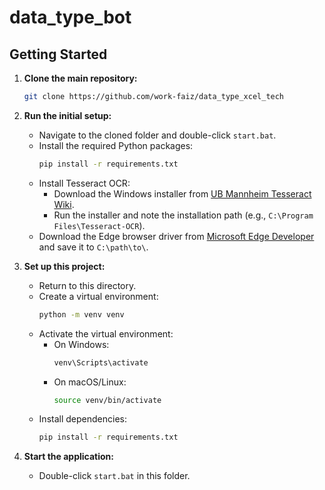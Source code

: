 # data_type_bot
## Getting Started

1. **Clone the main repository:**
    ```bash
    git clone https://github.com/work-faiz/data_type_xcel_tech
    ```

2. **Run the initial setup:**
    - Navigate to the cloned folder and double-click `start.bat`.
    - Install the required Python packages:
        ```bash
        pip install -r requirements.txt
        ```
    - Install Tesseract OCR:
        - Download the Windows installer from [UB Mannheim Tesseract Wiki](https://github.com/UB-Mannheim/tesseract/wiki).
        - Run the installer and note the installation path (e.g., `C:\Program Files\Tesseract-OCR`).
    - Download the Edge browser driver from [Microsoft Edge Developer](https://developer.microsoft.com/en-us/microsoft-edge/tools/webdriver/) and save it to `C:\path\to\`.

3. **Set up this project:**
    - Return to this directory.
    - Create a virtual environment:
      ```bash
      python -m venv venv
      ```
    - Activate the virtual environment:
      - On Windows:
         ```bash
         venv\Scripts\activate
         ```
      - On macOS/Linux:
         ```bash
         source venv/bin/activate
         ```
    - Install dependencies:
      ```bash
      pip install -r requirements.txt
      ```


4. **Start the application:**
    - Double-click `start.bat` in this folder.
